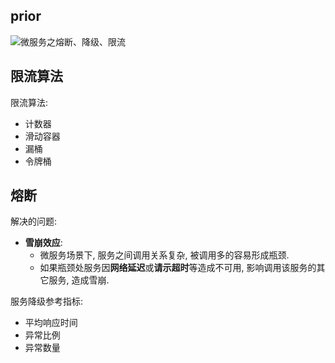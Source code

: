 
## prior
![微服务之熔断、降级、限流](https://blog.csdn.net/aa1215018028/article/details/81700796)

## 限流算法 

限流算法:
* 计数器
* 滑动容器
* 漏桶
* 令牌桶

## 熔断

解决的问题:
* **雪崩效应**: 
  * 微服务场景下, 服务之间调用关系复杂, 被调用多的容易形成瓶颈. 
  * 如果瓶颈处服务因**网络延迟**或**请示超时**等造成不可用, 影响调用该服务的其它服务, 造成雪崩.

服务降级参考指标:
* 平均响应时间
* 异常比例
* 异常数量




